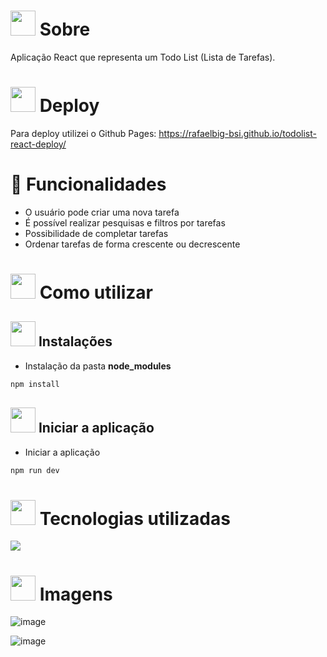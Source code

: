 # <img height="40" src="https://user-images.githubusercontent.com/84249945/219458363-0df46081-95bd-4878-a828-541457541cbd.png"/> Sobre
Aplicação React que representa um Todo List (Lista de Tarefas).

# <img height="40" src="https://github.com/RafaelBig-BSI/todolist-react-deploy/assets/84249945/347ee6f3-b77d-4256-935a-be6469d31924"/> Deploy
Para deploy utilizei o Github Pages: https://rafaelbig-bsi.github.io/todolist-react-deploy/


# :hammer: Funcionalidades
* O usuário pode criar uma nova tarefa
* É possível realizar pesquisas e filtros por tarefas
* Possibilidade de completar tarefas
* Ordenar tarefas de forma crescente ou decrescente

# <img height="40" src="https://user-images.githubusercontent.com/84249945/219471082-bba3510e-ee6d-4a6e-bf78-d7afc692043e.png"/> Como utilizar
## <img height="40" src="https://user-images.githubusercontent.com/84249945/219701953-d9aadf6c-065a-4176-8c21-3b13c497f752.png"/> Instalações
* Instalação da pasta <b>node_modules</b>
``` bash
npm install
```
## <img height="40" src="https://user-images.githubusercontent.com/84249945/219703721-e658e16f-fe7a-4a8b-bc90-22d9859c747c.png" /> Iniciar a aplicação
* Iniciar a aplicação
```bash
npm run dev
```

# <img height="40" src="https://user-images.githubusercontent.com/84249945/219471565-77dd520e-41ee-41f8-8fb9-0e259535a867.png"/> Tecnologias utilizadas
<p>
  <a href="https://skillicons.dev">
    <img src="https://skillicons.dev/icons?i=html,css,js,react,nodejs" />
  </a>
</p>

# <img height="40" src="https://user-images.githubusercontent.com/84249945/219472556-367952b0-d430-495e-87b9-3f4611bdab21.png" /> Imagens

![image](https://github.com/RafaelBig-BSI/todolist-react-deploy/assets/84249945/132389b1-c7f3-48ff-b99d-3a1c4310ed21)


![image](https://github.com/RafaelBig-BSI/todolist-react-deploy/assets/84249945/6591e67d-6c26-491a-b266-6b82a58c596e)
